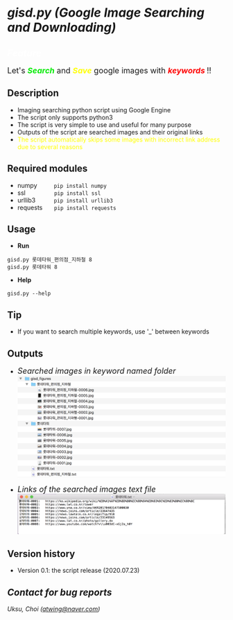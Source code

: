 # _**gisd.py (Google Image Searching and Downloading)**_

## <font color=white>_Feature_</font>
<font size=4>Let's <font color=grean><b>_Search_</b></font> and <font color=yellow><b>_Save_</b> </font>google images with <font color=red><b>_keywords_ </b></font>!!</font>

## Description
+ Imaging searching python script using Google Engine
+ The script only supports python3
+ The script is very simple to use and useful for many purpose
+ Outputs of the script are searched images and their original links
+ <font color=yellow>The script automatically skips some images with incorrect link address due to several reasons</font>

## Required modules
+ numpy &nbsp;&nbsp;&nbsp;&nbsp;&nbsp;&nbsp;&nbsp;``` pip install numpy```
+ ssl &nbsp;&nbsp;&nbsp;&nbsp;&nbsp;&nbsp;&nbsp;&nbsp;&nbsp;&nbsp;&nbsp;&nbsp;&nbsp;&nbsp;``` pip install ssl```
+ urllib3 &nbsp;&nbsp;&nbsp;&nbsp;&nbsp;&nbsp;&nbsp;&nbsp;``` pip install urllib3```
+ requests &nbsp;&nbsp;&nbsp;&nbsp;``` pip install requests```

## Usage
+ <b>Run </b>
```
gisd.py 롯데타워_편의점_지하철 8
gisd.py 롯데타워 8
```
+ <b>Help</b>
```
gisd.py --help
```

## Tip
+ If you want to search multiple keywords, use '_' between keywords

## Outputs
* <font size=4>_Searched images in keyword named folder_</font>
![](assets/README-d40800d4.png)

* <font size=4>_Links  of the searched images text file_</font>
![](assets/README-95c20b9e.png)

## Version history
+ Version 0.1: the script release (2020.07.23)

## _Contact for bug reports_
_Uksu, Choi (qtwing@naver.com)_
